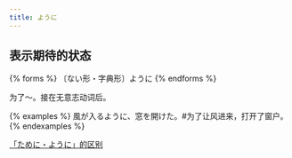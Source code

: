 ```yaml
---
title: ように
---
```


## 表示期待的状态

{% forms %}
〔ない形・字典形〕ように
{% endforms %}

为了～。接在无意志动词后。

{% examples %}
風が入るように、窓を開けた。#为了让风进来，打开了窗户。
{% endexamples %}

[「ために・ように」的区别](/grammar-diff/tameni-youni)
